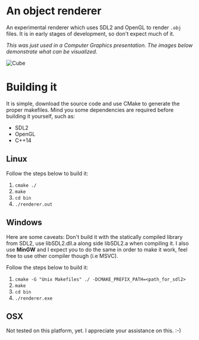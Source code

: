 # An object renderer

An experimental renderer which uses SDL2 and OpenGL to render `.obj`
files. It is in early stages of development, so don't expect much of it.


*This was just used in a Computer Graphics presentation. The images
below demonstrate what can be visualized.*

![Cube](cube.png)

# Building it

It is simple, download the source code and use CMake to generate the
proper makefiles. Mind you some dependencies are required before
building it yourself, such as:

* SDL2
* OpenGL
* C++14

## Linux

Follow the steps below to build it:

1. `cmake ./`
2. `make`
3. `cd bin`
4. `./renderer.out`

## Windows

Here are some caveats: Don't build it with the statically compiled
library from SDL2, use libSDL2.dll.a along side libSDL2.a when
compiling it. I also use **MinGW** and I expect you to do the same in
order to make it work, feel free to use other compiler though (i.e MSVC).

Follow the steps below to build it:

1. `cmake -G "Unix Makefiles" ./ -DCMAKE_PREFIX_PATH=<path_for_sdl2>`
2. `make`
2. `cd bin`
3. `./renderer.exe`

## OSX

Not tested on this platform, yet. I appreciate your assistance on this. :-)
